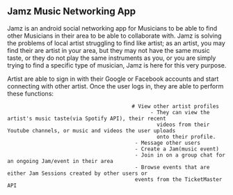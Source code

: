 ## Jamz Music Networking App
Jamz is an android social networking app for Musicians to be able to find other Musicians in their area to be able to collaborate with. Jamz is solving the problems of local artist struggling to find like artist; as an artist, you may find their are artist in your area, but they may not have the same music taste, or they do not play the same instruments as you, or you are simply trying to find a specific type of musician, Jamz is here for this very purpose. 

Artist are able to sign in with their Google or Facebook accounts and start connecting with other artist. Once the user logs in, they are able to perform these functions:
                                             
                                            # View other artist profiles
                                                  - They can view the artist's music taste(via Spotify API), their recent 
                                                    videos from their Youtube channels, or music and videos the user uploads 
                                                    onto their profile.
                                             - Message other users
                                             - Create a Jam(music event)
                                             - Join in on a group chat for an ongoing Jam/event in their area
                                             - Browse events that are either Jam Sessions created by other users or 
                                             events from the TicketMaster API
                                           
